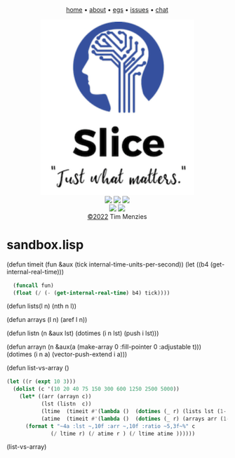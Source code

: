 <a name=top><br>
<!-- tricks from https://simpleicons.org/  https://studio.tailorbrands.com -->
<p align=center>
<a href="/README.md#top">home</a> • 
<a href="asdas">about</a> • 
<a href="asdas">egs</a> • 
<a href="asdas">issues</a> • 
<a href="asdas">chat</a>  
</p><p align=center>
<a href="/README.md#top"><img src="/etc/img/slice.png" width=350></a><br>
<img src="https://img.shields.io/badge/purpose-se,ai-informational?style=flat&logo=hyper&logoColor=white&color=blueviolet">
<img src="https://img.shields.io/badge/language-lua-informational?style=flat&logo=lua&logoColor=white&color=orange">
<a href="https://github.com/4duo/duo/actions"><img src="https://github.com/4duo/duo/workflows/tests/badge.svg"></a><br>
<img src="https://img.shields.io/badge/platform-osx,linux-informational?style=flat&logo=linux&logoColor=white&color=blue">
<a href="https://zenodo.org/badge/latestdoi/452530453"><img src="https://zenodo.org/badge/452530453.svg"></a><br>
<a href="/LICENSE.md#top">&copy;2022</a> Tim Menzies
</p>




# sandbox.lisp


(defun timeit (fun &aux (tick internal-time-units-per-second))
  (let ((b4 (get-internal-real-time)))

```lisp
  (funcall fun)
  (float (/ (- (get-internal-real-time) b4) tick))))

```


(defun lists(l n) (nth n l))

(defun arrays (l n) (aref l n))

(defun listn (n &aux lst)
  (dotimes (i n lst) (push i lst)))

(defun arrayn (n &aux(a  (make-array 0 :fill-pointer 0 :adjustable t)))
  (dotimes (i n a) (vector-push-extend i a)))

(defun list-vs-array ()

```lisp
(let ((r (expt 10 3)))
  (dolist (c '(10 20 40 75 150 300 600 1250 2500 5000))
    (let* ((arr (arrayn c))
           (lst (listn  c))
           (ltime  (timeit #'(lambda ()  (dotimes (_ r) (lists lst (1- c))))))
           (atime  (timeit #'(lambda ()  (dotimes (_ r) (arrays arr (1- c)))))))
      (format t "~4a :lst ~,10f :arr ~,10f :ratio ~5,3f~%" c 
              (/ ltime r) (/ atime r ) (/ ltime atime ))))))

```


(list-vs-array)
